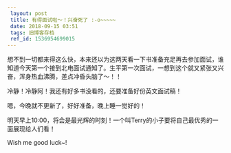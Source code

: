 ```yaml
---
 layout: post
 title: 有得面试啦～！兴奋死了 :-o~~~~~
 date: 2018-09-15 03:51
 tags: 旧博客存档
 ref_id: 1536954699015
---
```

想不到一切都来得这么快，本来还以为这两天看一下书准备充足再去参加面试，谁知道今天第一个接到北电面试通知了。生平第一次面试，一想到这个就又紧张又兴奋，浑身热血沸腾，差点冲昏头脑了～！！



冷静！冷静阿！我还有好多书没看的，还要准备好份英文面试稿！



嗯，今晚就不更新了，好好准备，晚上睡一觉好的！



明天早上10:00，将会是最光辉的时刻！一个叫Terry的小子要将自己最优秀的一面展现给人们看！



Wish me good luck~!




